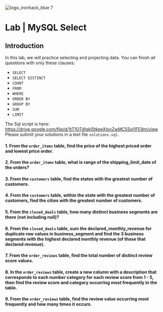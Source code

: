 ![logo_ironhack_blue 7](https://user-images.githubusercontent.com/23629340/40541063-a07a0a8a-601a-11e8-91b5-2f13e4e6b441.png)
# Lab | MySQL Select

## Introduction

 In this lab, we will practice selecting and projecting data. You can finish all questions with only these clauses:
- `SELECT`
- `SELECT DISTINCT`
- `COUNT`
- `FROM`
- `WHERE`
- `ORDER BY`
- `GROUP BY`
- `SUM`
- `LIMIT`

The Sql script is here: https://drive.google.com/file/d/1tT1OTdIgkI5tkeeXIsnZwMC5SxI1FE9m/view
Please submit your solutions in a text file `solutions.sql`.

#### 1. From the `order_items` table, find the price of the highest priced order and lowest price order.



#### 2. From the `order_items` table, what is range of the shipping_limit_date of the orders?



#### 3. From the `customers` table, find the states with the greatest number of customers.



#### 4. From the `customers` table, within the state with the greatest number of customers, find the cities with the greatest number of customers.



#### 5. From the `closed_deals` table, how many distinct business segments are there (not including null)?



#### 6. From the `closed_deals` table, sum the declared_monthly_revenue for duplicate row values in business_segment and find the 3 business segments with the highest declared monthly revenue (of those that declared revenue).


#### 7. From the `order_reviews` table, find the total number of distinct review score values.



#### 8. In the `order_reviews` table, create a new column with a description that corresponds to each number category for each review score from 1 - 5, then find the review score and category occurring most frequently in the table.


#### 9. From the `order_reviews` table, find the review value occurring most frequently and how many times it occurs.


